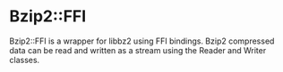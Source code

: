 Bzip2::FFI
==========

Bzip2::FFI is a wrapper for libbz2 using FFI bindings. Bzip2 compressed data can
be read and written as a stream using the Reader and Writer classes.
